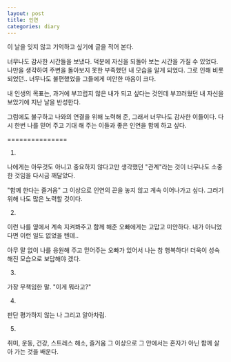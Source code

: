 ```yaml
---
layout: post
title: 인연
categories: diary
---
```


이 날을 잊지 않고 기억하고 싶기에 글을 적어 본다.

너무나도 감사한 시간들을 보냈다.
덕분에 자신을 되돌아 보는 시간을 가질 수 있었다.
나만을 생각하여 주변을 돌아보지 못한 부족했던 내 모습을 알게 되었다.
그로 인해 비롯되었던.. 너무나도 불편했었을 그들에게 미안한 마음이 크다.

내 인생의 목표는, 과거에 부끄럽지 않은 내가 되고 싶다는 것인데
부끄러웠던 내 자신을 보았기에 지난 날을 반성한다.

그럼에도 불구하고 
나와의 연결을 위해 노력해 준, 그래서 너무나도 감사한 이들이다.
다시 한번 나를 믿어 주고 기대 해 주는 이들과
좋은 인연을 함께 하고 싶다.

===============

1.
나에게는 아무것도 아니고 중요하지 않다고만 생각했던
"관계"라는 것이 너무나도 소중한 것임을 다시금 깨달았다.

"함께 한다는 즐거움" 그 이상으로
인연의 끈을 놓지 않고 계속 이어나가고 싶다.
그러기 위해 나도 많은 노력할 것이다.

2.
이런 나를 옆에서 계속 지켜봐주고 함께 해준 오빠에게는 고맙고 미안하다.
내가 아니었다면 이런 일도 없었을 텐데.. 

아무 말 없이 나를 응원해 주고 믿어주는 오빠가 있어서 나는 참 행복하다!
더욱이 성숙해진 모습으로 보답해야 겠다.

3.
가장 무책임한 말. "이게 뭐라고?"

4.
판단 평가하지 않는 나 그리고 알아차림.

5. 
취미, 운동, 건강, 스트레스 해소, 즐거움 그 이상으로
그 안에서는 혼자가 아닌 함께 살아 가는 것을 배운다.


